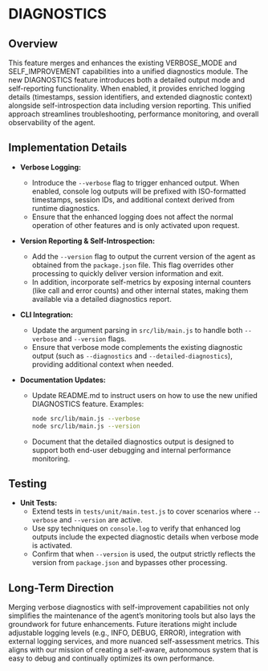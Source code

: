 # DIAGNOSTICS

## Overview
This feature merges and enhances the existing VERBOSE_MODE and SELF_IMPROVEMENT capabilities into a unified diagnostics module. The new DIAGNOSTICS feature introduces both a detailed output mode and self-reporting functionality. When enabled, it provides enriched logging details (timestamps, session identifiers, and extended diagnostic context) alongside self-introspection data including version reporting. This unified approach streamlines troubleshooting, performance monitoring, and overall observability of the agent.

## Implementation Details
- **Verbose Logging:**
  - Introduce the `--verbose` flag to trigger enhanced output. When enabled, console log outputs will be prefixed with ISO-formatted timestamps, session IDs, and additional context derived from runtime diagnostics.
  - Ensure that the enhanced logging does not affect the normal operation of other features and is only activated upon request.

- **Version Reporting & Self-Introspection:**
  - Add the `--version` flag to output the current version of the agent as obtained from the `package.json` file. This flag overrides other processing to quickly deliver version information and exit.
  - In addition, incorporate self-metrics by exposing internal counters (like call and error counts) and other internal states, making them available via a detailed diagnostics report.

- **CLI Integration:**
  - Update the argument parsing in `src/lib/main.js` to handle both `--verbose` and `--version` flags.
  - Ensure that verbose mode complements the existing diagnostic output (such as `--diagnostics` and `--detailed-diagnostics`), providing additional context when needed.

- **Documentation Updates:**
  - Update README.md to instruct users on how to use the new unified DIAGNOSTICS feature. Examples:
    ```bash
    node src/lib/main.js --verbose
    node src/lib/main.js --version
    ```
  - Document that the detailed diagnostics output is designed to support both end-user debugging and internal performance monitoring.

## Testing
- **Unit Tests:**
  - Extend tests in `tests/unit/main.test.js` to cover scenarios where `--verbose` and `--version` are active.
  - Use spy techniques on `console.log` to verify that enhanced log outputs include the expected diagnostic details when verbose mode is activated.
  - Confirm that when `--version` is used, the output strictly reflects the version from `package.json` and bypasses other processing.

## Long-Term Direction
Merging verbose diagnostics with self-improvement capabilities not only simplifies the maintenance of the agent’s monitoring tools but also lays the groundwork for future enhancements. Future iterations might include adjustable logging levels (e.g., INFO, DEBUG, ERROR), integration with external logging services, and more nuanced self-assessment metrics. This aligns with our mission of creating a self-aware, autonomous system that is easy to debug and continually optimizes its own performance.